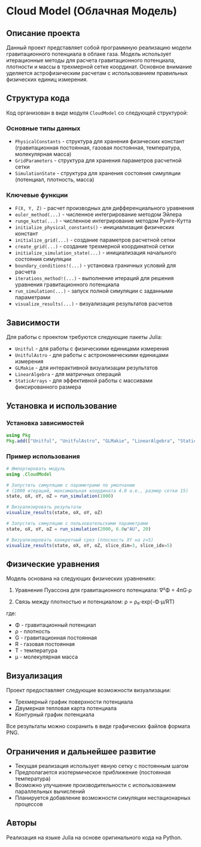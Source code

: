 # Cloud Model (Облачная Модель)

## Описание проекта

Данный проект представляет собой программную реализацию модели гравитационного потенциала в облаке газа. Модель использует итерационные методы для расчета гравитационного потенциала, плотности и массы в трехмерной сетке координат. Основное внимание уделяется астрофизическим расчетам с использованием правильных физических единиц измерения.

## Структура кода

Код организован в виде модуля `CloudModel` со следующей структурой:

### Основные типы данных

- `PhysicalConstants` - структура для хранения физических констант (гравитационная постоянная, газовая постоянная, температура, молекулярная масса)
- `GridParameters` - структура для хранения параметров расчетной сетки
- `SimulationState` - структура для хранения состояния симуляции (потенциал, плотность, масса)

### Ключевые функции

- `F(X, Y, Z)` - расчет производных для дифференциального уравнения
- `euler_method(...)` - численное интегрирование методом Эйлера
- `runge_kutta(...)` - численное интегрирование методом Рунге-Кутта
- `initialize_physical_constants()` - инициализация физических констант
- `initialize_grid(...)` - создание параметров расчетной сетки
- `create_grid(...)` - создание трехмерной координатной сетки
- `initialize_simulation_state(...)` - инициализация начального состояния симуляции
- `boundary_conditions!(...)` - установка граничных условий для расчета
- `iterations_method!(...)` - выполнение итераций для решения уравнения гравитационного потенциала
- `run_simulation(...)` - запуск полной симуляции с заданными параметрами
- `visualize_results(...)` - визуализация результатов расчетов

## Зависимости

Для работы с проектом требуются следующие пакеты Julia:

- `Unitful` - для работы с физическими единицами измерения
- `UnitfulAstro` - для работы с астрономическими единицами измерения
- `GLMakie` - для интерактивной визуализации результатов
- `LinearAlgebra` - для матричных операций
- `StaticArrays` - для эффективной работы с массивами фиксированного размера

## Установка и использование

### Установка зависимостей

```julia
using Pkg
Pkg.add(["Unitful", "UnitfulAstro", "GLMakie", "LinearAlgebra", "StaticArrays"])
```

### Пример использования

```julia
# Импортировать модуль
using .CloudModel

# Запустить симуляцию с параметрами по умолчанию
# (1000 итераций, максимальная координата 4.0 а.е., размер сетки 15)
state, oX, oY, oZ = run_simulation(1000)

# Визуализировать результаты
visualize_results(state, oX, oY, oZ)

# Запустить симуляцию с пользовательскими параметрами
state, oX, oY, oZ = run_simulation(2000, 6.0u"AU", 20)

# Визуализировать конкретный срез (плоскость XY на z=5)
visualize_results(state, oX, oY, oZ, slice_dim=3, slice_idx=5)
```

## Физические уравнения

Модель основана на следующих физических уравнениях:

1. Уравнение Пуассона для гравитационного потенциала:
   ∇²Φ = 4πG⋅ρ

2. Связь между плотностью и потенциалом:
   ρ = ρ₀⋅exp(-Φ⋅μ/RT)

где:
- Φ - гравитационный потенциал
- ρ - плотность
- G - гравитационная постоянная
- R - газовая постоянная
- T - температура
- μ - молекулярная масса

## Визуализация

Проект предоставляет следующие возможности визуализации:

- Трехмерный график поверхности потенциала
- Двумерная тепловая карта потенциала
- Контурный график потенциала

Все результаты можно сохранить в виде графических файлов формата PNG.

## Ограничения и дальнейшее развитие

- Текущая реализация использует явную сетку с постоянным шагом
- Предполагается изотермическое приближение (постоянная температура)
- Возможно улучшение производительности с использованием параллельных вычислений
- Планируется добавление возможности симуляции нестационарных процессов

## Авторы

Реализация на языке Julia на основе оригинального кода на Python.